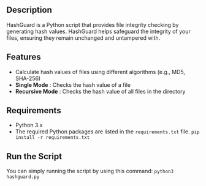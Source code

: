 ## Description
HashGuard is a Python script that provides file integrity checking by generating hash values. HashGuard helps safeguard the integrity of your files, ensuring they remain unchanged and untampered with.

## Features

- Calculate hash values of files using different algorithms (e.g., MD5, SHA-256)
- **Single Mode**    : Checks the hash value of a file
- **Recursive Mode** : Checks the hash value of all files in the directory

## Requirements

- Python 3.x
- The required Python packages are listed in the `requirements.txt` file.
`pip install -r requirements.txt`


## Run the Script

You can simply running the script by using this command: 
`python3 hashguard.py`
